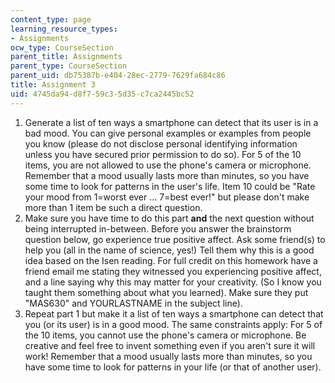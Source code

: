 ```yaml
---
content_type: page
learning_resource_types:
- Assignments
ocw_type: CourseSection
parent_title: Assignments
parent_type: CourseSection
parent_uid: db75387b-e404-28ec-2779-7629fa684c86
title: Assignment 3
uid: 4745da94-d8f7-59c3-5d35-c7ca2445bc52
---
```


1.  Generate a list of ten ways a smartphone can detect that its user is in a bad mood. You can give personal examples or examples from people you know (please do not disclose personal identifying information unless you have secured prior permission to do so). For 5 of the 10 items, you are not allowed to use the phone's camera or microphone. Remember that a mood usually lasts more than minutes, so you have some time to look for patterns in the user's life. Item 10 could be "Rate your mood from 1=worst ever ... 7=best ever!" but please don't make more than 1 item be such a direct question.
2.  Make sure you have time to do this part **and** the next question without being interrupted in-between. Before you answer the brainstorm question below, go experience true positive affect. Ask some friend(s) to help you (all in the name of science, yes!) Tell them why this is a good idea based on the Isen reading. For full credit on this homework have a friend email me stating they witnessed you experiencing positive affect, and a line saying why this may matter for your creativity. (So I know you taught them something about what you learned). Make sure they put "MAS630" and YOURLASTNAME in the subject line).
3.  Repeat part 1 but make it a list of ten ways a smartphone can detect that you (or its user) is in a good mood. The same constraints apply: For 5 of the 10 items, you cannot use the phone's camera or microphone. Be creative and feel free to invent something even if you aren't sure it will work! Remember that a mood usually lasts more than minutes, so you have some time to look for patterns in your life (or that of another user).